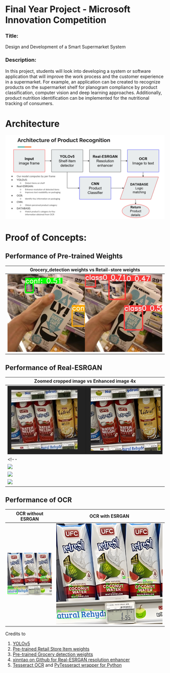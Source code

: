 # Final Year Project - Microsoft Innovation Competition
### Title: 
Design and Development of a Smart Supermarket System
### Description:
In this project, students will look into developing a system or software application that will improve the work process and the customer experience in a supermarket. For example, an application can be created to recognize products on the supermarket shelf for planogram compliance by product classification, computer vision and deep learning approaches. Additionally, product nutrition identification can be implemented for the nutritional tracking of consumers.

# Architecture
<img src="./Architecture.png">

# Proof of Concepts:

## Performance of Pre-trained Weights

| Grocery_detection weights vs Retail-store weights |
|-------------------------|
| <img src="./Comparison_Study/weights/hand1.png"> |

## Performance of Real-ESRGAN

| Zoomed cropped image vs Enhanced image 4x |
|-------------------------|
| <img src="./Comparison_Study/ESRGAN/X4RealEsrgon (1).png"> |
<!-- | <img src="./ESRGAN/X4RealEsrgon (2).png"> |
| <img src="./ESRGAN/X4RealEsrgon (3).png"> |
| <img src="./ESRGAN/X4RealEsrgon (4).png"> |
| <img src="./ESRGAN/X4RealEsrgon (5).png"> | -->

## Performance of OCR

| OCR without ESRGAN | OCR with ESRGAN |
|-------------------------|-------------------------|
| <img src="./Comparison_Study/OCR/noESRGAN.png"> | <img src="./Comparison_Study/OCR/yesESRGAN.png"> |

Credits to 
1. [YOLOv5](https://github.com/ultralytics/yolov5)
2. [Pre-trained Retail Store Item weights](https://github.com/shayanalibhatti/Retail-Store-Item-Detection-using-YOLOv5)
3. [Pre-trained Grocery detection weights](https://github.com/shreyasvedpathak/grocery-detection)
4. [xinntao on Github for Real-ESRGAN resolution enhancer](https://github.com/xinntao/Real-ESRGAN)
5. [Tesseract OCR](https://github.com/tesseract-ocr/tesseract) and [PyTesseract wrapper for Python](https://github.com/madmaze/pytesseract)
